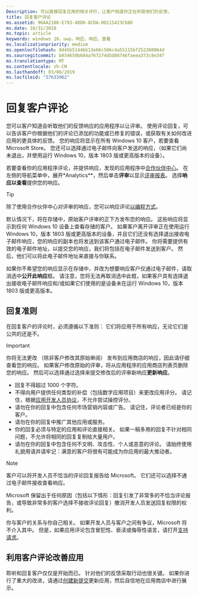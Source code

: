 ```yaml
---
Description: 可以直接回复应用的相关评价，让客户知道你正在听取他们的反馈。
title: 回复客户评论
ms.assetid: 96AA2108-E793-4DD0-8CDA-0D115423C68D
ms.date: 10/31/2018
ms.topic: article
keywords: windows 10，uwp，响应，响应，查看
ms.localizationpriority: medium
ms.openlocfilehash: 0d45b5144bb13e66c506c4a55115bf252288064d
ms.sourcegitcommit: b034650b684a767274d5d88746faeea373c8e34f
ms.translationtype: MT
ms.contentlocale: zh-CN
ms.lasthandoff: 03/06/2019
ms.locfileid: "57633962"
---
```

# <a name="respond-to-customer-reviews"></a>回复客户评论


您可以客户知道会听取他们的反馈响应的应用程序以让评审。 使用评论回复，可以告诉客户你根据他们的评论已添加的功能或已修复的错误，或获取有关如何改进应用的更具体的反馈。 您的响应将显示在所有 Windows 10 客户，若要查看 Microsoft Store。 您还可以选择通过电子邮件向客户发送的响应，（如果它们尚未退出，并使用运行 Windows 10，版本 1803 版或更高版本的设备）。

若要查看你的应用程序评论，并提供响应，发现的应用程序中[合作伙伴中心](https://partner.microsoft.com/dashboard)。 在左侧的导航菜单中，展开*Analytics**，然后单击**评审**以显示[评审报表](reviews-report.md)。 选择**响应以查看**提供您的响应。

> [!TIP]
> 除了使用合作伙伴中心对评审的响应，您可以响应评论[以编程方式](../monetize/submit-responses-to-app-reviews.md)。

默认情况下，将在存储中，原始客户评审的正下方发布您的响应。 这些响应将显示到任何 Windows 10 设备上查看存储的客户。 如果客户离开评审正在使用运行 Windows 10，版本 1803 版或更高版本的设备，并且它们还没有选择退出接收电子邮件响应，您的响应的副本也将发送到该客户通过电子邮件。  你将需要提供有效的电子邮件地址，以提交您的响应，我们将包括在电子邮件发送到客户。 然后，他们可以将此电子邮件地址来直接与你联系。

如果你不希望您的响应显示在存储中，并改为想要响应客户仅通过电子邮件，请取消选中**公开此响应**框。 请注意，您将无法再取消选中此框，如果客户具有选择退出接收电子邮件响应和/或如果它们使用的是设备未在运行 Windows 10，版本 1803 版或更高版本。

## <a name="guidelines-for-responses"></a>回复准则

在回复客户的评论时，必须遵循以下准则： 它们将应用于所有响应，无论它们是公共的还是不。

> [!IMPORTANT]
> 你将无法更改 （除非客户修改其原始审阅） 发布到应用商店的响应，因此请仔细查看您的响应。 如果客户修改原始的评审，将从应用程序的应用商店列表页删除您的响应。 然后可以选择通过选择来提交修改后的评审新响应**更新响应**。

-   回复不得超过 1000 个字符。
-   不得向用户提供任何类型的补偿（包括数字应用项目）来更改应用评分。 请记住，根据[应用开发人员协议](https://docs.microsoft.com/legal/windows/agreements/app-developer-agreement)，不允许尝试操控评分。
-   请勿在你的回复中包含任何市场营销内容或广告。 请记住，评论者已经是你的客户。
-   请勿在你的回复中推广其他应用或服务。
-   你的回复必须与特定的应用和评论直接相关。 如果一稿多用的回复不针对相同问题，不允许将相同的回复复制给大量用户。
-   请勿在你的回复中包含任何不文明、攻击性、个人或恶意的评论。 请始终使用礼貌用语并请牢记：满意的客户将很有可能成为你应用的最大推动者。

> [!NOTE]
> 客户可以将开发人员不恰当的评论回复报告给 Microsoft。 它们还可以选择不通过电子邮件接收查看响应。
>
> Microsoft 保留出于任何原因（包括以下情形：回复引发了非常多的不恰当评论报告，或导致非常多的客户选择不接收评论回复）撤消开发人员发送回复权限的权利。

你与客户的关系与你自己相关。 如果开发人员与客户之间有争议，Microsoft 将不介入其中。 但是，如果应用评论包含冒犯性、亵渎或侮辱性语言，请打开[支持请求](https://go.microsoft.com/fwlink/p/?LinkID=401178)。


## <a name="use-customer-reviews-to-improve-your-app"></a>利用客户评论改善应用

聆听和回复客户仅仅是开始而已。 针对他们的反馈采取行动也很关键。 如果你进行了重大的改进，请通过[创建新提交](app-submissions.md)更新应用，然后自信地在应用商店中进行展示。
